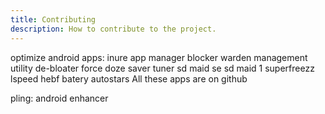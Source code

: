 ```yaml
---
title: Contributing
description: How to contribute to the project.
---
```


<!-- @include: ../../CONTRIBUTING.md -->

optimize android apps:
inure
app manager
blocker
warden management utility
de-bloater
force doze
saver tuner
sd maid se
sd maid 1
superfreezz
lspeed 
hebf batery
autostars
All these apps are on github

pling:
android enhancer
